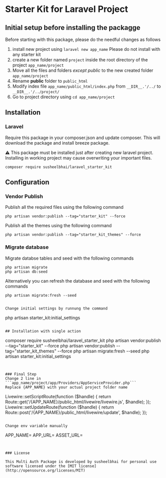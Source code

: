 # Starter Kit for Laravel Project

## Initial setup before installing the packagge
Before starting with this package, please do the needful changes as follows
 
 1. install new project using ```laravel new app_name```
    Please do not install with any starter kit
 2. create a new folder named ```project``` inside the root directory of the project ```app_name/project```
 3. Move all the files and folders *except public* to the new created folder ```app_name/project```
 4. Rename **public** folder to ```public_html``` 
 5. Modify index file ```app_name/public_html/index.php``` from ```__DIR__.'/../``` to ```__DIR__.'/../project/```
 6. Go to project directory using ```cd app_name/project```


## Installation

### Laravel
Require this package in your composer.json and update composer. This will download the package and install breeze package.

:warning: This package must be installed just after creating new laravel project. Installing in working project may cause overwriting your important files.

    composer require susheelbhai/laravel_starter_kit

## Configuration


### Vendor Publish

Publish all the required files using the following command 

  ```
  php artisan vendor:publish --tag="starter_kit" --force 
  ```  

Publish all the themes using the following command 

  ```
  php artisan vendor:publish --tag="starter_kit_themes" --force 
  ```  

### Migrate database

Migrate  databse tables and seed with the following commands

  ```
  php artisan migrate
  php artisan db:seed
  
  ```

Alternatively you can refresh the database and seed with the following commands

  ```
  php artisan migrate:fresh --seed
  
  ```

  ```

Change initial settings by runnung the command
```
php artisan starter_kit:initial_settings
```

## Installation with single action

```
composer require susheelbhai/laravel_starter_kit
php artisan vendor:publish --tag="starter_kit" --force
php artisan vendor:publish --tag="starter_kit_themes" --force
php artisan migrate:fresh --seed
php artisan starter_kit:initial_settings

``` 


### Final Step
Change 2 line in ```app_name/project/app/Providers/AppServiceProvider.php```
Replace {APP_NAME} with your actual project folder name

```
Livewire::setScriptRoute(function ($handle) {
  return Route::get('/{APP_NAME}/public_html/livewire/livewire.js', $handle);
});
Livewire::setUpdateRoute(function ($handle) {
  return Route::post('/{APP_NAME}/public_html/livewire/update', $handle);
});
```

Change env variable manually
```
APP_NAME=
APP_URL=
ASSET_URL=
```


### License

This Multi Auth Package is developed by susheelbhai for personal use software licensed under the [MIT license](http://opensource.org/licenses/MIT)
